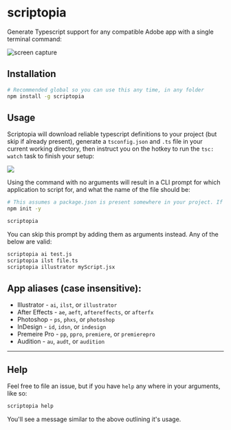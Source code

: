 # scriptopia

Generate Typescript support for any compatible Adobe app with a single terminal command:

![screen capture](https://thumbs.gfycat.com/CrispShorttermGermanspitz-size_restricted.gif)

## Installation

```bash
# Recommended global so you can use this any time, in any folder
npm install -g scriptopia
```

## Usage

Scriptopia will download reliable typescript definitions to your project (but skip if already present), generate a `tsconfig.json` and `.ts` file in your current working directory, then instruct you on the hotkey to run the `tsc: watch` task to finish your setup:

![](https://thumbs.gfycat.com/UnconsciousCommonHarvestmouse-size_restricted.gif)

Using the command with no arguments will result in a CLI prompt for which application to script for, and what the name of the file should be:

```bash
# This assumes a package.json is present somewhere in your project. If so, you can use it within any child no matter the depth, but if not, you'll need to create one beforehand:
npm init -y

scriptopia
```

You can skip this prompt by adding them as arguments instead. Any of the below are valid:

```bash
scriptopia ai test.js
scriptopia ilst file.ts
scriptopia illustrator myScript.jsx
```

## App aliases (case insensitive):

- Illustrator - `ai`, `ilst`, or `illustrator`
- After Effects - `ae`, `aeft`, `aftereffects`, or `afterfx`
- Photoshop - `ps`, `phxs`, or `photoshop`
- InDesign - `id`, `idsn`, or `indesign`
- Premeire Pro - `pp`, `ppro`, `premiere`, or `premierepro`
- Audition - `au`, `audt`, or `audition`

---

## Help

Feel free to file an issue, but if you have `help` any where in your arguments, like so:

```bash
scriptopia help
```

You'll see a message similar to the above outlining it's usage.
